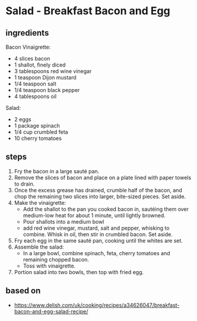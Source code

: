 # Salad - Breakfast Bacon and Egg

## ingredients

Bacon Vinaigrette:

- 4 slices bacon
- 1 shallot, finely diced
- 3 tablespoons red wine vinegar
- 1 teaspoon Dijon mustard
- 1/4 teaspoon salt
- 1/4 teaspoon black pepper
- 4 tablespoons oil

Salad:

- 2 eggs
- 1 package spinach
- 1/4 cup crumbled feta
- 10 cherry tomatoes

## steps

1. Fry the bacon in a large sauté pan.
2. Remove the slices of bacon and place on a plate lined with paper towels to drain.
3. Once the excess grease has drained, crumble half of the bacon, and chop the remaining two slices into larger, bite-sized pieces. Set aside.
4. Make the vinaigrette:
   - Add the shallot to the pan you cooked bacon in, sautéing them over medium-low heat for about 1 minute, until lightly browned.
   - Pour shallots into a medium bowl
   - add red wine vinegar, mustard, salt and pepper, whisking to combine. Whisk in oil, then stir in crumbled bacon. Set aside.
5. Fry each egg in the same sauté pan, cooking until the whites are set.
6. Assemble the salad:
   - In a large bowl, combine spinach, feta, cherry tomatoes and remaining chopped bacon.
   - Toss with vinaigrette.
7. Portion salad into two bowls, then top with fried egg.

## based on

- https://www.delish.com/uk/cooking/recipes/a34626047/breakfast-bacon-and-egg-salad-recipe/

